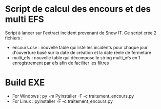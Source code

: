 # Script de calcul des encours et des multi EFS
Script à lancer sur l'extract incident provenant de Snow IT.
Ce script crée 2 fichiers :
  - encours.csv : nouvelle table qui liste les incidents pour chaque jour d'ouverture basé sur la date de création et la date réele de fermeture
  - multi_efs : nouvelle table qui décompose le string multi_efs en 1 enregistrement par efs afin de faciliter les filtres

# Build EXE
- For Windows : py -m PyInstaller -F -c traitement_encours.py
- For Linux : pyinstaller -F -c traitement_encours.py
